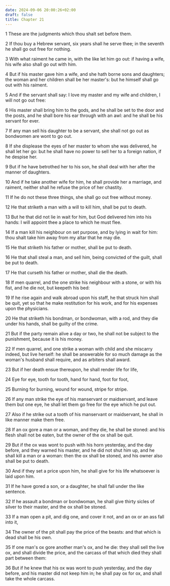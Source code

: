 ```yaml
---
date: 2024-09-06 20:00:26+02:00
draft: false
title: Chapter 21
---
```




1 These are the judgments which thou shalt set before them.

2 If thou buy a Hebrew servant, six years shall he serve thee; in the seventh he shall go out free for nothing.

3 With what raiment he came in, with the like let him go out: if having a wife, his wife also shall go out with him.

4 But if his master gave him a wife, and she hath borne sons and daughters; the woman and her children shall be her master's: but he himself shall go out with his raiment.

5 And if the servant shall say: I love my master and my wife and children, I will not go out free:

6 His master shall bring him to the gods, and he shall be set to the door and the posts, and he shall bore his ear through with an awl: and he shall be his servant for ever.

7 If any man sell his daughter to be a servant, she shall not go out as bondwomen are wont to go out.

8 If she displease the eyes of her master to whom she was delivered, he shall let her go: but he shall have no power to sell her to a foreign nation, if he despise her.

9 But if he have betrothed her to his son, he shall deal with her after the manner of daughters.

10 And if he take another wife for him, he shall provide her a marriage, and raiment, neither shall he refuse the price of her chastity.

11 If he do not these three things, she shall go out free without money.

12 He that striketh a man with a will to kill him, shall be put to death.

13 But he that did not lie in wait for him, but God delivered him into his hands: I will appoint thee a place to which he must flee.

14 If a man kill his neighbour on set purpose, and by lying in wait for him: thou shalt take him away from my altar that he may die.

15 He that striketh his father or mother, shall be put to death.

16 He that shall steal a man, and sell him, being convicted of the guilt, shall be put to death.

17 He that curseth his father or mother, shall die the death.

18 If men quarrel, and the one strike his neighbour with a stone, or with his fist, and he die not, but keepeth his bed:

19 If he rise again and walk abroad upon his staff, he that struck him shall be quit, yet so that he make restitution for his work, and for his expenses upon the physicians.

20 He that striketh his bondman, or bondwoman, with a rod, and they die under his hands, shall be guilty of the crime.

21 But if the party remain alive a day or two, he shall not be subject to the punishment, because it is his money.

22 If men quarrel, and one strike a woman with child and she miscarry indeed, but live herself: he shall be answerable for so much damage as the woman's husband shall require, and as arbiters shall award.

23 But if her death ensue thereupon, he shall render life for life,

24 Eye for eye, tooth for tooth, hand for hand, foot for foot,

25 Burning for burning, wound for wound, stripe for stripe.

26 If any man strike the eye of his manservant or maidservant, and leave them but one eye, he shall let them go free for the eye which he put out.

27 Also if he strike out a tooth of his manservant or maidservant, he shall in like manner make them free.

28 If an ox gore a man or a woman, and they die, he shall be stoned: and his flesh shall not be eaten, but the owner of the ox shall be quit.

29 But if the ox was wont to push with his horn yesterday, and the day before, and they warned his master, and he did not shut him up, and he shall kill a man or a woman: then the ox shall be stoned, and his owner also shall be put to death.

30 And if they set a price upon him, he shall give for his life whatsoever is laid upon him.

31 If he have gored a son, or a daughter, he shall fall under the like sentence.

32 If he assault a bondman or bondwoman, he shall give thirty sicles of silver to their master, and the ox shall be stoned.

33 If a man open a pit, and dig one, and cover it not, and an ox or an ass fall into it,

34 The owner of the pit shall pay the price of the beasts: and that which is dead shall be his own.

35 If one man's ox gore another man's ox, and he die: they shall sell the live ox, and shall divide the price, and the carcass of that which died they shall part between them:

36 But if he knew that his ox was wont to push yesterday, and the day before, and his master did not keep him in; he shall pay ox for ox, and shall take the whole carcass.

